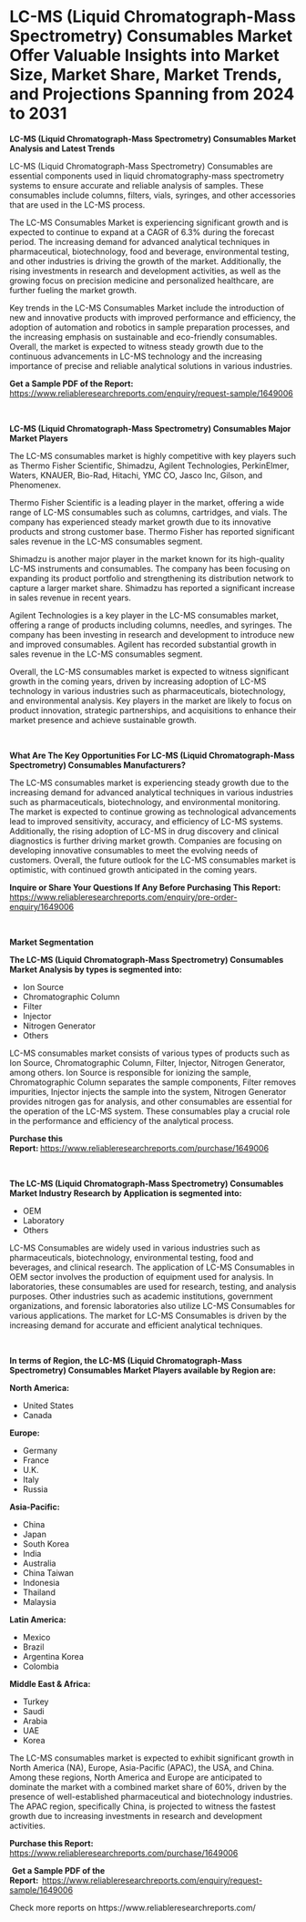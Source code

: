<p><h1>LC-MS (Liquid Chromatograph-Mass Spectrometry) Consumables Market Offer Valuable Insights into Market Size, Market Share, Market Trends, and Projections Spanning from 2024 to 2031</h1></p><p><strong>LC-MS (Liquid Chromatograph-Mass Spectrometry) Consumables Market Analysis and Latest Trends</strong></p>
<p><p>LC-MS (Liquid Chromatograph-Mass Spectrometry) Consumables are essential components used in liquid chromatography-mass spectrometry systems to ensure accurate and reliable analysis of samples. These consumables include columns, filters, vials, syringes, and other accessories that are used in the LC-MS process.</p><p>The LC-MS Consumables Market is experiencing significant growth and is expected to continue to expand at a CAGR of 6.3% during the forecast period. The increasing demand for advanced analytical techniques in pharmaceutical, biotechnology, food and beverage, environmental testing, and other industries is driving the growth of the market. Additionally, the rising investments in research and development activities, as well as the growing focus on precision medicine and personalized healthcare, are further fueling the market growth.</p><p>Key trends in the LC-MS Consumables Market include the introduction of new and innovative products with improved performance and efficiency, the adoption of automation and robotics in sample preparation processes, and the increasing emphasis on sustainable and eco-friendly consumables. Overall, the market is expected to witness steady growth due to the continuous advancements in LC-MS technology and the increasing importance of precise and reliable analytical solutions in various industries.</p></p>
<p><strong>Get a Sample PDF of the Report:&nbsp;</strong> <a href="https://www.reliableresearchreports.com/enquiry/request-sample/1649006">https://www.reliableresearchreports.com/enquiry/request-sample/1649006</a></p>
<p>&nbsp;</p>
<p><strong>LC-MS (Liquid Chromatograph-Mass Spectrometry) Consumables Major Market Players</strong></p>
<p><p>The LC-MS consumables market is highly competitive with key players such as Thermo Fisher Scientific, Shimadzu, Agilent Technologies, PerkinElmer, Waters, KNAUER, Bio-Rad, Hitachi, YMC CO, Jasco Inc, Gilson, and Phenomenex.</p><p>Thermo Fisher Scientific is a leading player in the market, offering a wide range of LC-MS consumables such as columns, cartridges, and vials. The company has experienced steady market growth due to its innovative products and strong customer base. Thermo Fisher has reported significant sales revenue in the LC-MS consumables segment.</p><p>Shimadzu is another major player in the market known for its high-quality LC-MS instruments and consumables. The company has been focusing on expanding its product portfolio and strengthening its distribution network to capture a larger market share. Shimadzu has reported a significant increase in sales revenue in recent years.</p><p>Agilent Technologies is a key player in the LC-MS consumables market, offering a range of products including columns, needles, and syringes. The company has been investing in research and development to introduce new and improved consumables. Agilent has recorded substantial growth in sales revenue in the LC-MS consumables segment.</p><p>Overall, the LC-MS consumables market is expected to witness significant growth in the coming years, driven by increasing adoption of LC-MS technology in various industries such as pharmaceuticals, biotechnology, and environmental analysis. Key players in the market are likely to focus on product innovation, strategic partnerships, and acquisitions to enhance their market presence and achieve sustainable growth.</p></p>
<p>&nbsp;</p>
<p><strong>What Are The Key Opportunities For LC-MS (Liquid Chromatograph-Mass Spectrometry) Consumables Manufacturers?</strong></p>
<p><p>The LC-MS consumables market is experiencing steady growth due to the increasing demand for advanced analytical techniques in various industries such as pharmaceuticals, biotechnology, and environmental monitoring. The market is expected to continue growing as technological advancements lead to improved sensitivity, accuracy, and efficiency of LC-MS systems. Additionally, the rising adoption of LC-MS in drug discovery and clinical diagnostics is further driving market growth. Companies are focusing on developing innovative consumables to meet the evolving needs of customers. Overall, the future outlook for the LC-MS consumables market is optimistic, with continued growth anticipated in the coming years.</p></p>
<p><strong>Inquire or Share Your Questions If Any Before Purchasing This Report:</strong> <a href="https://www.reliableresearchreports.com/enquiry/pre-order-enquiry/1649006">https://www.reliableresearchreports.com/enquiry/pre-order-enquiry/1649006</a></p>
<p>&nbsp;</p>
<p><strong>Market Segmentation</strong></p>
<p><strong>The LC-MS (Liquid Chromatograph-Mass Spectrometry) Consumables Market Analysis by types is segmented into:</strong></p>
<p><ul><li>Ion Source</li><li>Chromatographic Column</li><li>Filter</li><li>Injector</li><li>Nitrogen Generator</li><li>Others</li></ul></p>
<p><p>LC-MS consumables market consists of various types of products such as Ion Source, Chromatographic Column, Filter, Injector, Nitrogen Generator, among others. Ion Source is responsible for ionizing the sample, Chromatographic Column separates the sample components, Filter removes impurities, Injector injects the sample into the system, Nitrogen Generator provides nitrogen gas for analysis, and other consumables are essential for the operation of the LC-MS system. These consumables play a crucial role in the performance and efficiency of the analytical process.</p></p>
<p><strong>Purchase this Report:&nbsp;</strong><a href="https://www.reliableresearchreports.com/purchase/1649006">https://www.reliableresearchreports.com/purchase/1649006</a></p>
<p>&nbsp;</p>
<p><strong>The LC-MS (Liquid Chromatograph-Mass Spectrometry) Consumables Market Industry Research by Application is segmented into:</strong></p>
<p><ul><li>OEM</li><li>Laboratory</li><li>Others</li></ul></p>
<p><p>LC-MS Consumables are widely used in various industries such as pharmaceuticals, biotechnology, environmental testing, food and beverages, and clinical research. The application of LC-MS Consumables in OEM sector involves the production of equipment used for analysis. In laboratories, these consumables are used for research, testing, and analysis purposes. Other industries such as academic institutions, government organizations, and forensic laboratories also utilize LC-MS Consumables for various applications. The market for LC-MS Consumables is driven by the increasing demand for accurate and efficient analytical techniques.</p></p>
<p>&nbsp;</p>
<p><strong>In terms of Region, the LC-MS (Liquid Chromatograph-Mass Spectrometry) Consumables Market Players available by Region are:</strong></p>
<p>
    <p> <strong> North America: </strong>
        <ul>
            <li>United States</li>
            <li>Canada</li>
        </ul>
        </p> 
    <p> <strong> Europe: </strong>
        <ul>
            <li>Germany</li>
            <li>France</li>
            <li>U.K.</li>
            <li>Italy</li>
            <li>Russia</li>
        </ul>
        </p> 
    <p> <strong> Asia-Pacific: </strong>
        <ul>
            <li>China</li>
            <li>Japan</li>
            <li>South Korea</li>
            <li>India</li>
            <li>Australia</li>
            <li>China Taiwan</li>
            <li>Indonesia</li>
            <li>Thailand</li>
            <li>Malaysia</li>
        </ul>
        </p> 
    <p> <strong> Latin America: </strong>
        <ul>
            <li>Mexico</li>
            <li>Brazil</li>
            <li>Argentina Korea</li>
            <li>Colombia</li>
        </ul>
        </p> 
    <p> <strong> Middle East & Africa: </strong>
        <ul>
            <li>Turkey</li>
            <li>Saudi</li>
            <li>Arabia</li>
            <li>UAE</li>
            <li>Korea</li>
        </ul>
    </p>
    </p>
<p><p>The LC-MS consumables market is expected to exhibit significant growth in North America (NA), Europe, Asia-Pacific (APAC), the USA, and China. Among these regions, North America and Europe are anticipated to dominate the market with a combined market share of 60%, driven by the presence of well-established pharmaceutical and biotechnology industries. The APAC region, specifically China, is projected to witness the fastest growth due to increasing investments in research and development activities.</p></p>
<p><strong>Purchase this Report: </strong><a href="https://www.reliableresearchreports.com/purchase/1649006">https://www.reliableresearchreports.com/purchase/1649006</a></p>
<p>&nbsp;<strong>Get a Sample PDF of the Report:&nbsp;&nbsp;</strong><a href="https://www.reliableresearchreports.com/enquiry/request-sample/1649006">https://www.reliableresearchreports.com/enquiry/request-sample/1649006</a></p>
<p><strong></strong></p>
<p>Check more reports on https://www.reliableresearchreports.com/</p>